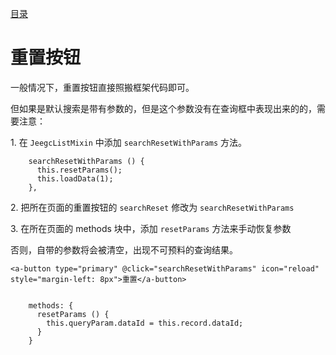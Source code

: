 [目录](./)
# 重置按钮

一般情况下，重置按钮直接照搬框架代码即可。

但如果是默认搜索是带有参数的，但是这个参数没有在查询框中表现出来的的，需要注意：

1\. 在 `JeegcListMixin` 中添加 `searchResetWithParams` 方法。

```
    searchResetWithParams () {
      this.resetParams();
      this.loadData(1);
    },
```

2\. 把所在页面的重置按钮的 `searchReset` 修改为 `searchResetWithParams`

3\. 在所在页面的 methods 块中，添加 `resetParams` 方法来手动恢复参数

否则，自带的参数将会被清空，出现不可预料的查询结果。

```
<a-button type="primary" @click="searchResetWithParams" icon="reload" style="margin-left: 8px">重置</a-button>


    methods: {
      resetParams () {
        this.queryParam.dataId = this.record.dataId;
      }
    }
```
